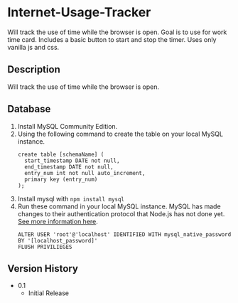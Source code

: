 # Internet-Usage-Tracker

Will track the use of time while the browser is open. Goal is to use for work time card. Includes a basic button to start and stop the timer. Uses only vanilla js and css.

## Description

Will track the use of time while the browser is open.

## Database 

1. Install MySQL Community Edition.
2. Using the following command to create the table on your local MySQL instance.
    ```
   create table [schemaName] (
      start_timestamp DATE not null,
      end_timestamp DATE not null,
      entry_num int not null auto_increment,
      primary key (entry_num)
    );
3. Install mysql with `npm install mysql`
4. Run these command in your local MySQL instance. MySQL has made changes to their authentication protocol that Node.js has not done yet.
   [See more information here](https://stackoverflow.com/questions/50093144/mysql-8-0-client-does-not-support-authentication-protocol-requested-by-server).
    ```
    ALTER USER 'root'@'localhost' IDENTIFIED WITH mysql_native_password BY '[localhost_password]'
    FLUSH PRIVILIEGES

## Version History

* 0.1
    * Initial Release